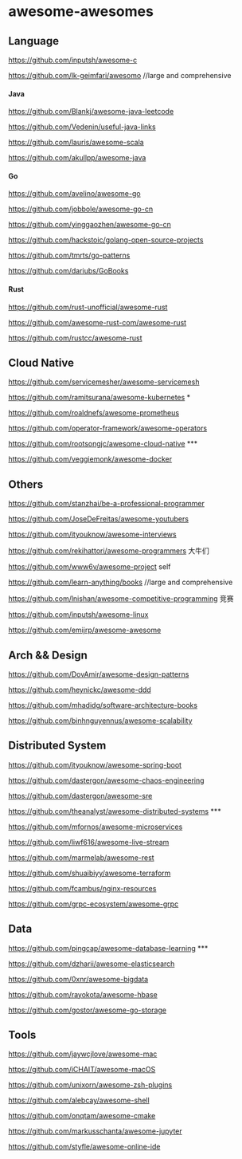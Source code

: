# awesome-awesomes



## Language
https://github.com/inputsh/awesome-c

https://github.com/lk-geimfari/awesomo  //large and comprehensive


#### Java
https://github.com/Blankj/awesome-java-leetcode

https://github.com/Vedenin/useful-java-links

https://github.com/lauris/awesome-scala

https://github.com/akullpp/awesome-java

#### Go
https://github.com/avelino/awesome-go

https://github.com/jobbole/awesome-go-cn

https://github.com/yinggaozhen/awesome-go-cn

https://github.com/hackstoic/golang-open-source-projects

https://github.com/tmrts/go-patterns

https://github.com/dariubs/GoBooks

#### Rust
https://github.com/rust-unofficial/awesome-rust

https://github.com/awesome-rust-com/awesome-rust

https://github.com/rustcc/awesome-rust


## Cloud Native
https://github.com/servicemesher/awesome-servicemesh

https://github.com/ramitsurana/awesome-kubernetes  *

https://github.com/roaldnefs/awesome-prometheus

https://github.com/operator-framework/awesome-operators

https://github.com/rootsongjc/awesome-cloud-native  ***

https://github.com/veggiemonk/awesome-docker

## Others

https://github.com/stanzhai/be-a-professional-programmer

https://github.com/JoseDeFreitas/awesome-youtubers

https://github.com/ityouknow/awesome-interviews

https://github.com/rekihattori/awesome-programmers  大牛们

https://github.com/www6v/awesome-project self

https://github.com/learn-anything/books //large and comprehensive

https://github.com/lnishan/awesome-competitive-programming  竞赛

https://github.com/inputsh/awesome-linux

https://github.com/emijrp/awesome-awesome

## Arch && Design
https://github.com/DovAmir/awesome-design-patterns

https://github.com/heynickc/awesome-ddd

https://github.com/mhadidg/software-architecture-books

https://github.com/binhnguyennus/awesome-scalability

## Distributed System
https://github.com/ityouknow/awesome-spring-boot

https://github.com/dastergon/awesome-chaos-engineering

https://github.com/dastergon/awesome-sre

https://github.com/theanalyst/awesome-distributed-systems  ***

https://github.com/mfornos/awesome-microservices

https://github.com/liwf616/awesome-live-stream

https://github.com/marmelab/awesome-rest

https://github.com/shuaibiyy/awesome-terraform

https://github.com/fcambus/nginx-resources

https://github.com/grpc-ecosystem/awesome-grpc


## Data
https://github.com/pingcap/awesome-database-learning  ***

https://github.com/dzharii/awesome-elasticsearch

https://github.com/0xnr/awesome-bigdata

https://github.com/rayokota/awesome-hbase 

https://github.com/gostor/awesome-go-storage

## Tools
https://github.com/jaywcjlove/awesome-mac

https://github.com/iCHAIT/awesome-macOS

https://github.com/unixorn/awesome-zsh-plugins

https://github.com/alebcay/awesome-shell

https://github.com/onqtam/awesome-cmake

https://github.com/markusschanta/awesome-jupyter

https://github.com/styfle/awesome-online-ide
